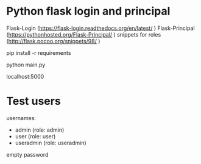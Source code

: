 # Python flask login and principal

Flask-Login (https://flask-login.readthedocs.org/en/latest/ )
Flask-Principal (https://pythonhosted.org/Flask-Principal/ )
snippets for roles (http://flask.pocoo.org/snippets/98/ )


pip install -r requirements

python main.py

localhost:5000

# Test users
usernames: 

* admin (role: admin)
* user  (role: user)
* useradmin (role: useradmin)

empty password
